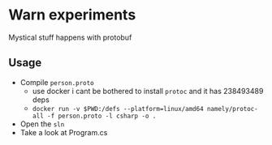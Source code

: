 # Warn experiments

Mystical stuff happens with protobuf

## Usage

* Compile `person.proto`
  * use docker i cant be bothered to install `protoc` and it has 238493489 deps
  * `docker run -v $PWD:/defs --platform=linux/amd64 namely/protoc-all -f person.proto -l csharp -o .`
* Open the `sln`
* Take a look at Program.cs
